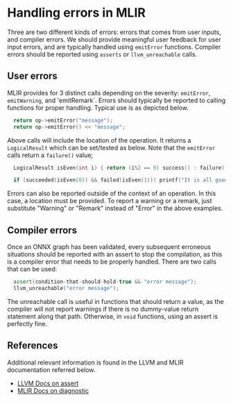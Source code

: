 # Handling errors in MLIR

Three are two different kinds of errors: errors that comes from user inputs, and compiler errors. We should provide meaningful user feedback for user input errors, and are typically handled using `emitError` functions. Compiler errors should be reported using `asserts` or `llvm_unreachable` calls.

## User errors

MLIR provides for 3 distinct calls depending on the severity: `emitError`, `emitWarning`, and 'emitRemark`. Errors should typically be reported to calling functions for proper handling. Typical use is as depicted below.

```cpp
  return op->emitError("message");
  return op->emitError() << "message";
```

Above calls will include the location of the operation. It returns a `LogicalResult` which can be set/tested as below. Note that the `emitError` calls return a `failure()` value;
```cpp
  LogicalResult isEven(int i) { return (i%2 == 0) success() : failure(); }

  if (succeeded(isEven(0)) && failed(isEven(1))) printf("It is all good.\n");
```

Errors can also be reported outside of the context of an operation. In this case, a location must be provided. To report a warning or a remark, just substitute "Warning" or "Remark" instead of "Error" in the above examples.

## Compiler errors

Once an ONNX graph has been validated, every subsequent erroneous  situations should be reported with an assert to stop the compilation, as this is a compiler error that needs to be properly handled. There are two calls that can be used:

```cpp
  assert(condition-that-should-hold-true && "error message");
  llvm_unreachable("error message");
```

The unreachable call is useful in functions that should return a value, as the compiler will not report warnings if there is no dummy-value return statement along that path. Otherwise, in `void` functions, using an assert is perfectly fine.


## References

Additional relevant information is found in the LLVM and MLIR documentation  referred below.
  
* [LLVM Docs on assert](https://llvm.org/docs/CodingStandards.html#assert-liberally)
* [MLIR Docs on diagnostic](https://mlir.llvm.org/docs/Diagnostics/)
  